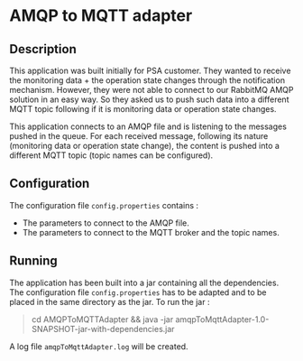 AMQP to MQTT adapter
==========================

Description
-------

This application was built initially for PSA customer. They wanted to receive the monitoring data + the operation state changes through the notification mechanism. However, they were not able to connect to our RabbitMQ AMQP solution in an easy way. So they asked us to push such data into a different MQTT topic following if it is monitoring data or operation state changes.

This application connects to an AMQP file and is listening to the messages pushed in the queue. For each received message, following its nature (monitoring data or operation state change), the content is pushed into a different MQTT topic (topic names can be configured).

Configuration
-------------
The configuration file `config.properties` contains :
* The parameters to connect to the AMQP file.
* The parameters to connect to the MQTT broker and the topic names.

Running
--------------------
The application has been built into a jar containing all the dependencies. 
The configuration file `config.properties` has to be adapted and to be placed in the same directory as the jar.
To run the jar :
> cd AMQPToMQTTAdapter && java -jar amqpToMqttAdapter-1.0-SNAPSHOT-jar-with-dependencies.jar

A log file `amqpToMqttAdapter.log` will be created.